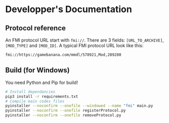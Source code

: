# Developper's Documentation

## Protocol reference

An FMI protocol URL start with `fmi://`. There are 3 fields: `[URL_TO_ARCHIVE]`, `[MOD_TYPE]` and `[MOD_ID]`. A typical FMI protocol URL look like this:

`fmi://https://gamebanana.com/mmdl/578921,Mod,289280`

## Build (for Windows)
You need Python and Pip for build!

```sh
# Install dependancies
pip3 install -r requirements.txt
# Compile main codes files
pyinstaller --noconfirm --onefile --windowed --name "fmi" main.py
pyinstaller --noconfirm --onefile registerProtocol.py
pyinstaller --noconfirm --onefile removeProtocol.py
```